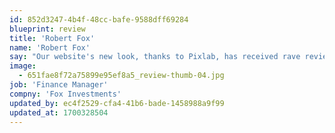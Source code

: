 ```yaml
---
id: 852d3247-4b4f-48cc-bafe-9588dff69284
blueprint: review
title: 'Robert Fox'
name: 'Robert Fox'
say: "Our website's new look, thanks to Pixlab, has received rave reviews. They're design wizards! Pixlab exceeded our expectations with their web development skills. Impressive digital marketing results They understand our industry and drove real growth."
image:
  - 651fae8f72a75899e95ef8a5_review-thumb-04.jpg
job: 'Finance Manager'
compny: 'Fox Investments'
updated_by: ec4f2529-cfa4-41b6-bade-1458988a9f99
updated_at: 1700328504
---
```

